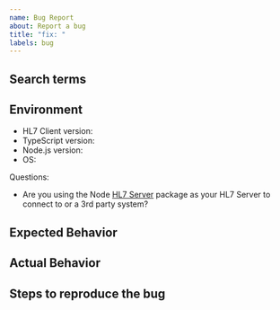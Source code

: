 ```yaml
---
name: Bug Report
about: Report a bug
title: "fix: "
labels: bug
---
```


## Search terms

<!-- Include keywords that might help others with the same problem find this issue -->

## Environment

-   HL7 Client version:
-   TypeScript version:
-   Node.js version:
-   OS:

Questions:

- Are you using the Node [HL7 Server](https://github.com/Bugs5382/node-hl7-server) package as your HL7 Server to connect to or a 3rd party system?

## Expected Behavior

<!-- How did you expect HL7 Client to work? -->

## Actual Behavior

<!-- What does HL7 Client fail to do? -->

## Steps to reproduce the bug

<!--

Please provide the code causing the issue, as comprehensively as possible. 
If the issue is related to a specific HL7 message, please include the actual
message you sent. Ensure that any sensitive information is scrubbed and sanitized before sharing.

-->

